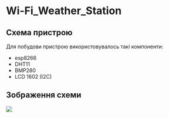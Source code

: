 # Wi-Fi_Weather_Station
## Схема пристрою
<p>Для побудови пристрою використовувалось такі компоненти:</p>

- esp8266
- DHT11
- BMP280
- LCD 1602 (I2C)

## Зображення схеми

![](https://github.com/petro228/Wi-Fi_Weather_Station/blob/main/img/WiFi_wather%20station.png)
